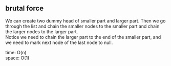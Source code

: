 ## brutal force
We can create two dummy head of smaller part and larger part. Then we go through the list and chain the smaller nodes to the smaller part and chain the larger nodes to the larger part.<br>
Notice we need to chain the larger part to the end of the smaller part, and we need to mark next node of the last node to null.

time: O(n)<br>
space: O(1)
